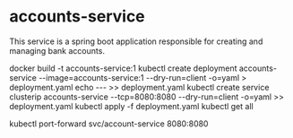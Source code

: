 # accounts-service
This service is a spring boot application responsible for creating and managing bank accounts.


docker build -t accounts-service:1
kubectl create deployment accounts-service --image=accounts-service:1 --dry-run=client -o=yaml > deployment.yaml
echo --- >> deployment.yaml
kubectl create service clusterip accounts-service --tcp=8080:8080 --dry-run=client -o=yaml >> deployment.yaml
kubectl apply -f deployment.yaml
kubectl get all

kubectl port-forward svc/account-service 8080:8080

